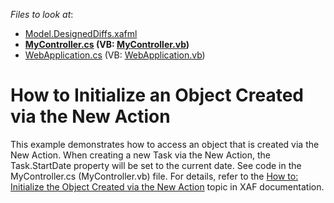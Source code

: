 <!-- default file list -->
*Files to look at*:

* [Model.DesignedDiffs.xafml](./CS/InitializeNewActionObject.Module/Model.DesignedDiffs.xafml)
* **[MyController.cs](./CS/InitializeNewActionObject.Module/MyController.cs) (VB: [MyController.vb](./VB/InitializeNewActionObject.Module/MyController.vb))**
* [WebApplication.cs](./CS/InitializeNewActionObject.Web/ApplicationCode/WebApplication.cs) (VB: [WebApplication.vb](./VB/InitializeNewActionObject.Web/ApplicationCode/WebApplication.vb))
<!-- default file list end -->
# How to Initialize an Object Created via the New Action


<p>This example demonstrates how to access an object that is created via the New Action. When creating a new Task via the New Action, the Task.StartDate property will be set to the current date. See code in the MyController.cs (MyController.vb) file. For details, refer to the <a href="http://documentation.devexpress.com/#Xaf/CustomDocument2912">How to: Initialize the Object Created via the New Action</a> topic in XAF documentation.</p>

<br/>



